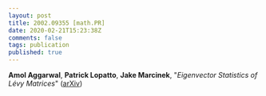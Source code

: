 ```yaml
---
layout: post
title: 2002.09355 [math.PR]
date: 2020-02-21T15:23:38Z
comments: false
tags: publication
published: true
---
```


<b>Amol Aggarwal</b>, <b>Patrick Lopatto</b>, <b>Jake Marcinek</b>, "<i>Eigenvector Statistics of Lévy Matrices</i>" ([arXiv](http://arxiv.org/abs/2002.09355v1))
